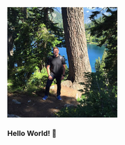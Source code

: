<img src="https://github.com/IraLeeBell/IraLeeBell/blob/main/irabell.jpg" width=50% height=50%>

### Hello World! 👋